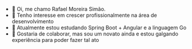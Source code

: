 - 👋 Oi, me chamo Rafael Moreira Simão.
- 👀 Tenho interesse em crescer profissionalmente na área de desenvolvimento
- 🌱 Atualmente estou estudando Spring Boot + Angular e a linguagem Go 
- 💞️ Gostaria de colaborar, mas sou um novato ainda e estou galgando experiência para poder fazer tal ato

